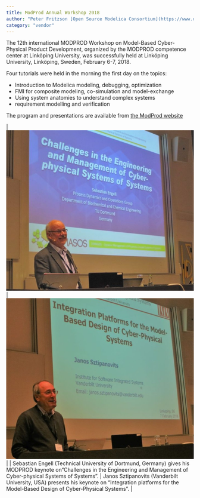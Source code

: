 ```yaml
---
title: ModProd Annual Workshop 2018
author: "Peter Fritzson [Open Source Modelica Consortium](https://www.openmodelica.org/)"
category: "vendor"
---
```


The 12th international MODPROD Workshop on Model-Based Cyber-Physical Product Development,
organized by the MODPROD competence center at Linköping University,
was successfully held at Linköping University, Linköping, Sweden, February 6-7, 2018.

Four tutorials were held in the morning the first day on the topics:

- Introduction to Modelica modeling, debugging, optimization
- FMI for composite modeling, co-simulation and model-exchange
- Using system anatomies to understand complex systems
- requirement  modelling and verification

The program and presentations are available from [the ModProd website](http://www.modprod.liu.se/)

| ![](2018-0207-Keynote-Sebastian-Engell-IMG_0303.medium.jpg)  | ![](2018-0207-Keynote-Janos-Sztipanovits-IMG_0306.medium.jpg) |
| Sebastian Engell (Technical University of Dortmund, Germany) gives his MODPROD keynote on“Challenges in the Engineering and Management of Cyber-physical Systems of Systems”. | Janos Sztipanovits (Vanderbilt University, USA) presents his keynote on “Integration platforms for the Model-Based Design of Cyber-Physical Systems”. |
